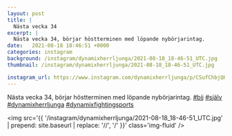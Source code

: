 ```yaml
---
layout: post
title: |
  Nästa vecka 34
excerpt: |
  Nästa vecka 34, börjar höstterminen med löpande nybörjarintag.    
date:   2021-08-18 18:46:51 +0000
categories: instagram
background: /instagram/dynamixherrljunga/2021-08-18_18-46-51_UTC.jpg
thumbnail: /instagram/dynamixherrljunga/2021-08-18_18-46-51_UTC.jpg

instagram_url: https://www.instagram.com/dynamixherrljunga/p/CSufChbjQHn
---
```

Nästa vecka 34, börjar höstterminen med löpande nybörjarintag. [#bjj](https://www.instagram.com/explore/tags/bjj/) [#själv](https://www.instagram.com/explore/tags/själv/) [#dynamixherrljunga](https://www.instagram.com/explore/tags/dynamixherrljunga/) [#dynamixfightingsports](https://www.instagram.com/explore/tags/dynamixfightingsports/)



<img src='{{ '/instagram/dynamixherrljunga/2021-08-18_18-46-51_UTC.jpg' | prepend: site.baseurl | replace: '//', '/' }}' class='img-fluid' />
